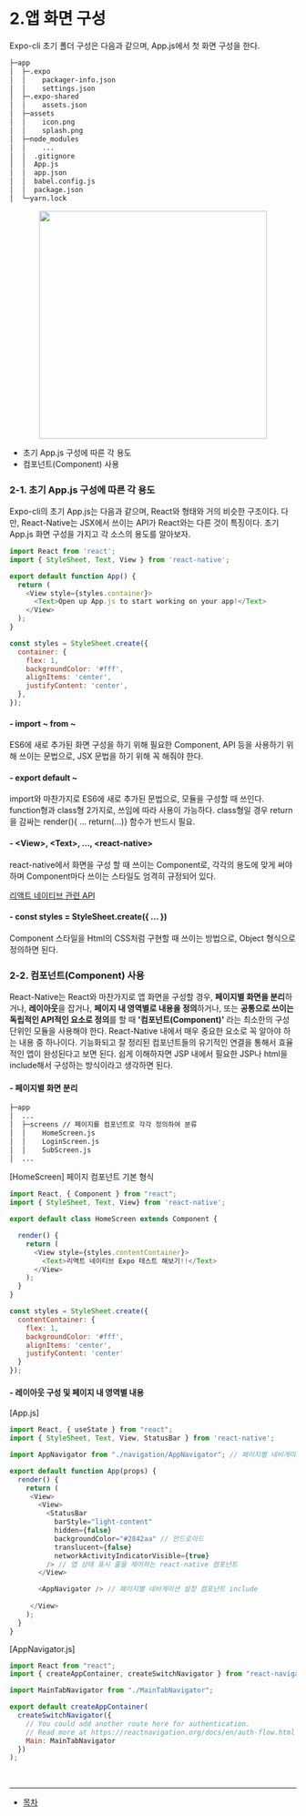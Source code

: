 # 2.앱 화면 구성
Expo-cli 초기 폴더 구성은 다음과 같으며, App.js에서 첫 화면 구성을 한다.

```sh
├─app
│  ├─.expo
│  │    packager-info.json
│  │    settings.json
│  ├─.expo-shared
│  │    assets.json
│  ├─assets 
│  │    icon.png
│  │    splash.png
│  ├─node_modules 
│  │    ...
│  │  .gitignore
│  │  App.js
│  │  app.json
│  │  babel.config.js
│  │  package.json
│  └─yarn.lock
```


<center><img src="https://user-images.githubusercontent.com/13953651/72030763-7d4b6900-32cd-11ea-91e5-8eaa6457ce8a.png" height="400"></center>


  * 초기 App.js 구성에 따른 각 용도
  * 컴포넌트(Component) 사용
### 2-1. 초기 App.js 구성에 따른 각 용도
Expo-cli의 초기 App.js는 다음과 같으며, React와 형태와 거의 비슷한 구조이다. 다만, React-Native는 JSX에서 쓰이는 API가 React와는 다른 것이 특징이다. 초기 App.js 화면 구성을 가지고 각 소스의 용도를 알아보자.
```javascript
import React from 'react';
import { StyleSheet, Text, View } from 'react-native';

export default function App() {
  return (
    <View style={styles.container}>
      <Text>Open up App.js to start working on your app!</Text>
    </View>
  );
}

const styles = StyleSheet.create({
  container: {
    flex: 1,
    backgroundColor: '#fff',
    alignItems: 'center',
    justifyContent: 'center',
  },
});
```
#### - import ~ from ~ 
ES6에 새로 추가된 화면 구성을 하기 위해 필요한 Component, API 등을 사용하기 위해 쓰이는 문법으로, JSX 문법을 하기 위해 꼭 해줘야 한다.

#### - export default ~
import와 마찬가지로 ES6에 새로 추가된 문법으로, 모듈을 구성할 때 쓰인다. function형과 class형 2가지로, 쓰임에 따라 사용이 가능하다. class형일 경우 return을 감싸는 render(){ ... return(...)} 함수가 반드시 필요.

#### - &lt;View&gt;, &lt;Text&gt;, ..., &lt;react-native&gt;
react-native에서 화면을 구성 할 때 쓰이는 Component로, 각각의 용도에 맞게 써야 하며 Component마다 쓰이는 스타일도 엄격히 규정되어 있다.

[리액트 네이티브 관련 API](https://facebook.github.io/react-native/docs/activityindicator)

#### - const styles = StyleSheet.create({ ... })
Component 스타일을 Html의 CSS처럼 구현할 때 쓰이는 방법으로, Object 형식으로 정의하면 된다.

### 2-2. 컴포넌트(Component) 사용
React-Native는 React와 마찬가지로 앱 화면을 구성할 경우, **페이지별 화면을 분리**하거나, **레이아웃**을 잡거나, **페이지 내 영역별로 내용을 정의**하거나, 또는 **공통으로 쓰이는 독립적인 API적인 요소로 정의**를 할 때 **'컴포넌트(Component)'** 라는 최소한의 구성 단위인 모듈을 사용해야 한다. React-Native 내에서 매우 중요한 요소로 꼭 알아야 하는 내용 중 하나이다. 기능화되고 잘 정리된 컴포넌트들의 유기적인 연결을 통해서 효율적인 앱이 완성된다고 보면 된다. 쉽게 이해하자면 JSP 내에서 필요한 JSP나 html을 include해서 구성하는 방식이라고 생각하면 된다.

#### - 페이지별 화면 분리
```sh
├─app
│  ...
│  ├─screens // 페이지를 컴포넌트로 각각 정의하여 분류
│  │    HomeScreen.js
│  │    LoginScreen.js
│  │    SubScreen.js
│  ...
```
[HomeScreen] 페이지 컴포넌트 기본 형식
```javascript
import React, { Component } from "react";
import { StyleSheet, Text, View} from 'react-native';

export default class HomeScreen extends Component {

  render() {
    return (
      <View style={styles.contentContainer}>
        <Text>리액트 네이티브 Expo 테스트 해보기!!</Text>
      </View>
    );
  }
}

const styles = StyleSheet.create({
  contentContainer: {
    flex: 1,
    backgroundColor: '#fff',
    alignItems: 'center',
    justifyContent: 'center'
  }
});
```

#### - 레이아웃 구성 및 페이지 내 영역별 내용

[App.js]
```javascript
import React, { useState } from "react";
import { StyleSheet, Text, View, StatusBar } from 'react-native';

import AppNavigator from "./navigation/AppNavigator"; // 페이지별 네비게이션 설정 컴포넌트 import

export default function App(props) {
  render() {
    return (
     <View>
       <View>
         <StatusBar
           barStyle="light-content"
           hidden={false}
           backgroundColor="#2842aa" // 안드로이드
           translucent={false}
           networkActivityIndicatorVisible={true}
         /> // 앱 상태 표시 줄을 제어하는 react-native 컴포넌트
       </View>

       <AppNavigator /> // 페이지별 네비게이션 설정 컴포넌트 include
       
     </View>
    );
  }
}
```

[AppNavigator.js]
```javascript
import React from "react";
import { createAppContainer, createSwitchNavigator } from "react-navigation";

import MainTabNavigator from "./MainTabNavigator";

export default createAppContainer(
  createSwitchNavigator({
    // You could add another route here for authentication.
    // Read more at https://reactnavigation.org/docs/en/auth-flow.html
    Main: MainTabNavigator
  })
);

```

<br />

---

* [목차](../../../)
